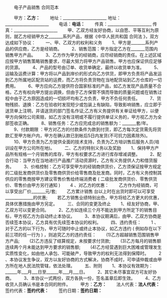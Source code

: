 
 


 　　电子产品销售
合同范本

　　甲方：______________________乙方：______________________
　　地址：______________________ 地址：______________________
　　电话：______________________电话：______________________
　　传真：______________________ 传真：______________________
　　甲、乙双方经友好协商，以自愿、平等互利为原则，就乙方经销甲方之_______系列产品，根据《中华人民共和国
合同法
》，双方达成如下协议：
　　一、甲、乙双方的权利和义务
　　1、甲方是_______系列产品的供应商，乙方是经销商。
　　2、销售范围：甲方指定乙方在_______范围内销售甲方产品。
　　3、乙方作为甲方的经销商，应尽经销商的责任。在上述区域应按甲方销售策略销售要求，尽最大努力将甲方产品销售。甲方也应保证供应足够的货源。
　　4、产品的型号由订单、收货单确定，最终以收货单为准。
　　5、运输及运费计算：甲方将以产品到岸价的形式向乙方供货，即甲方负责将产品发运到乙方所属地区配货站的运费，而乙方将负责货物在当地配货站到乙方仓库的一切费用。
　　6、甲方应向乙方提供符合国家标准的产品，如乙方发现产品质量不合格，乙方有权向甲方提出调换，但由于乙方保管不慎而导致的质量问题或在销售过程中由于乙方原因造成的一切损坏均有乙方负责，甲方不负任何责任。
　　7、货物残损、退换：乙方在验收时发现短少或包装上有缺陷，导致影响销售，应立即于送货单上注明，并请送货的部门签名作证;乙方有义务提供有关单证给甲方，以便甲方向保险公司索赔，如乙方没有注明或不履行提供单证义务的，甲方视乙方为全部签收正确。
　　8、销售任务：乙方应完成总的销售额为：_______套/年。
　　9、付款期限 ：甲方对乙方的付款条件为款到付货，即乙方每次定货需先将货款汇至甲方帐户内，甲方在确认款已到帐后5日内发货(不可抗力因素除外)。
　　10、甲方负责为乙方提供全面的技术支持，负责为乙方培训售后服务人员(培训设在甲方公司所在地)。
　　二、乙方的特别义务以及奖励
　　1、保持甲方产品所有规格一个月销售的库存，甲方有权要求乙方进行库存增减调整。
　　2、配合行动：当甲方在当地进行产品推广活动资源时，乙方有义务提供人力和借货服务。
　　3、价格控制：乙方可享受甲方的经销商供货价，乙方须保证按甲方规定的二级批发商供货价及零售商供货价给零售商及批发商。同时，乙方有义务控制其供应的零售商按甲方建议零售价售给终端消费者 ( 二级批发商供货价、零售供货价、零售价由甲方另行通知 )
　　4 、对乙方的优惠：
　　乙方作为经销商，可以享受出厂价_______元/套;
　　乙方累计销售 台以上时在出货时即可以可享受______________的优惠;
　　若乙方销售业绩特别出色，甲方将给乙方更大的优惠，具体优惠措施由甲方另定。
　　三、合同的变更及终止
　　1、经友好协商，甲、乙双方可以变更合同。
　　2、乙方如连续三个月不能达到甲方所定下的销售目标，甲方视乙方为自动终止本协议。
　　3、本协议期满后，由甲、乙双方协商是否续签本协议，乙方具有优先续签本协议的权利。
　　四、违约责任：
　　1 、对于乙方的以下行为，甲方可随时中止或终止本协议，如乙方违约 ( 例如存在以下前三项的任一行为 ) ，则追究乙方的违约责任：
　　(1)乙方超越销售范围销售甲方产品;
　　(2)乙方违反了结算规定，未按要求付货款;
　　(3)乙方每月的销售额连续两个月未能达到甲方要求的销售额;
　　(4)乙方经营遇到巨大困难或管理发生实质性变化，如由他人承包、可能破产，导致甲方的权利无法得到保障时。
　　2 、本协议发生争议，双方以友好协商的方式解决，协商不成时，可申请仲裁或由甲方所在地人民法院管辖，依法处理。
　　五、附则
　　1、本协议有效期为：______年___月___日至______年___月___日。
　　2、其它未尽事宜双方可友好协商。
　　3、本协议一式两份，双方各执一份，签名盖章后即生效。
　　4、乙方收货人员确认书是本合同的附件。
　　甲方：______________________乙方：______________________
　　法人代表：______________________法人代表：______________________
　　签约代表：______________________签约代表：______________________
　　签约日期：______________________签约日期：______________________
 
 


 

 
 
 
 
 
  


  
 

  


  


  
 
 
 
 

